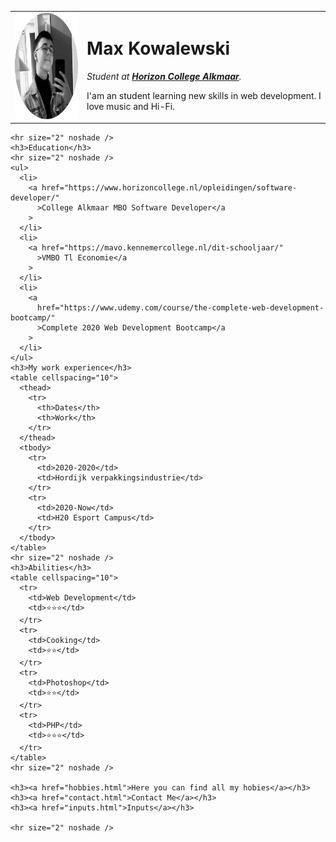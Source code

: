 <!DOCTYPE html>
<html lang="en">
  <head>
    <meta charset="UTF-8" />
    <meta name="viewport" content="width=device-width, initial-scale=1.0" />
    <title>Max Personal Site</title>
  </head>
  <body>
    <table cellspacing="20">
      <tr>
        <td><img src="myself.png" height="170" alt="Me, Myself & I" /></td>
        <td>
          <h1>Max Kowalewski</h1>
          <p>
            <em
              >Student at
              <strong
                ><a
                  href="https://www.horizoncollege.nl/opleidingen/software-developer/"
                  >Horizon College Alkmaar</a
                ></strong
              >.</em
            >
          </p>
          <p>
            I'am an student learning new skills in web development. I love music
            and Hi-Fi.
          </p>
        </td>
      </tr>
    </table>

    <hr size="2" noshade />
    <h3>Education</h3>
    <hr size="2" noshade />
    <ul>
      <li>
        <a href="https://www.horizoncollege.nl/opleidingen/software-developer/"
          >College Alkmaar MBO Software Developer</a
        >
      </li>
      <li>
        <a href="https://mavo.kennemercollege.nl/dit-schooljaar/"
          >VMBO Tl Economie</a
        >
      </li>
      <li>
        <a
          href="https://www.udemy.com/course/the-complete-web-development-bootcamp/"
          >Complete 2020 Web Development Bootcamp</a
        >
      </li>
    </ul>
    <h3>My work experience</h3>
    <table cellspacing="10">
      <thead>
        <tr>
          <th>Dates</th>
          <th>Work</th>
        </tr>
      </thead>
      <tbody>
        <tr>
          <td>2020-2020</td>
          <td>Hordijk verpakkingsindustrie</td>
        </tr>
        <tr>
          <td>2020-Now</td>
          <td>H20 Esport Campus</td>
        </tr>
      </tbody>
    </table>
    <hr size="2" noshade />
    <h3>Abilities</h3>
    <table cellspacing="10">
      <tr>
        <td>Web Development</td>
        <td>⭐⭐⭐</td>
      </tr>
      <tr>
        <td>Cooking</td>
        <td>⭐⭐</td>
      </tr>
      <tr>
        <td>Photoshop</td>
        <td>⭐⭐</td>
      </tr>
      <tr>
        <td>PHP</td>
        <td>⭐⭐⭐</td>
      </tr>
    </table>
    <hr size="2" noshade />

    <h3><a href="hobbies.html">Here you can find all my hobies</a></h3>
    <h3><a href="contact.html">Contact Me</a></h3>
    <h3><a href="inputs.html">Inputs</a></h3>

    <hr size="2" noshade />
  </body>
</html>
